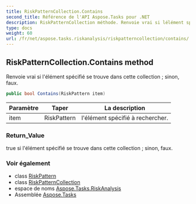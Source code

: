 ```yaml
---
title: RiskPatternCollection.Contains
second_title: Référence de l'API Aspose.Tasks pour .NET
description: RiskPatternCollection méthode. Renvoie vrai si lélément spécifié se trouve dans cette collection  sinon faux.
type: docs
weight: 60
url: /fr/net/aspose.tasks.riskanalysis/riskpatterncollection/contains/
---
```

## RiskPatternCollection.Contains method

Renvoie vrai si l'élément spécifié se trouve dans cette collection ; sinon, faux.

```csharp
public bool Contains(RiskPattern item)
```

| Paramètre | Taper | La description |
| --- | --- | --- |
| item | RiskPattern | l'élément spécifié à rechercher. |

### Return_Value

true si l'élément spécifié se trouve dans cette collection ; sinon, faux.

### Voir également

* class [RiskPattern](../../riskpattern/)
* class [RiskPatternCollection](../)
* espace de noms [Aspose.Tasks.RiskAnalysis](../../riskpatterncollection/)
* Assemblée [Aspose.Tasks](../../../)



